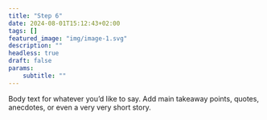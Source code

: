 ```yaml
---
title: "Step 6"
date: 2024-08-01T15:12:43+02:00
tags: []
featured_image: "img/image-1.svg"
description: ""
headless: true
draft: false
params:
    subtitle: ""
---
```


Body text for whatever you’d like to say. Add main takeaway points, quotes, anecdotes, or even a very very short story. 